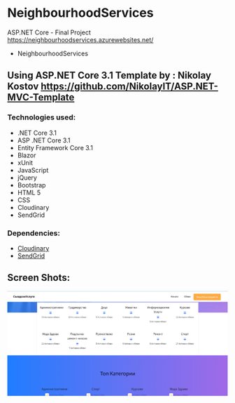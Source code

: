# NeighbourhoodServices
ASP.NET Core - Final Project
https://neighbourhoodservices.azurewebsites.net/
* NeighbourhoodServices 
## Using ASP.NET Core 3.1 Template by : Nikolay Kostov https://github.com/NikolayIT/ASP.NET-MVC-Template

### Technologies used:
* .NET Core 3.1
* ASP .NET Core 3.1
* Entity Framework Core 3.1
* Blazor
* xUnit
* JavaScript
* jQuery
* Bootstrap
* HTML 5
* CSS
* Cloudinary
* SendGrid

### Dependencies:
* [Cloudinary](https://www.cloudinary.com/)
* [SendGrid](https://www.sendgrid.com/)

## Screen Shots:
![Screenshot](ScreenShoots/Screenshot.png)


